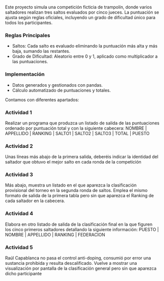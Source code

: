 Este proyecto simula una competición ficticia de trampolín, donde varios saltadores realizan tres saltos evaluados por cinco jueces. La puntuación se ajusta según reglas oficiales, incluyendo un grado de dificultad único para todos los participantes.

### Reglas Principales
 - Saltos: Cada salto es evaluado eliminando la puntuación más alta y más baja, sumando las restantes.
 - Grado de Dificultad: Aleatorio entre 0 y 1, aplicado como multiplicador a las puntuaciones.
### Implementación
 - Datos generados y gestionados con pandas.
 - Cálculo automatizado de puntuaciones y totales.

Contamos con diferentes apartados:

### Actividad 1
Realizar un programa que produzca un listado de salida de las puntuaciones ordenado por puntuación total y con la siguiente cabecera:
  NOMBRE | APPELLIDO | RANKING | SALTO1 | SALTO2 | SALTO3 | TOTAL | PUESTO

### Actividad 2
Unas líneas más abajo de la primera salida, deberéis indicar la identidad del saltador que obtuvo el mejor salto en cada ronda de la competición

### Actividad 3
Más abajo, muestra un listado en el que aparezca la clasificación provisional del torneo en la segunda ronda de saltos. 
Emplea el mismo formato de salida de la primera tabla pero sin que aparezca el Ranking de cada saltador en la cabecera.

### Actividad 4
Elabora en otro listado de salida de la clasificación final en la que figuren los cinco primeros saltadores detallando la siguiente información:
  PUESTO | NOMBRE | APPELLIDO | RANKING | FEDERACION

### Actividad 5
Raúl Capablanca no pasa el control anti-doping, consumió por error una sustancia prohibida y resulta descalificado.
Vuelve a mostrar una visualización por pantalla de la clasificación general pero sin que aparezca dicho participante 


